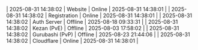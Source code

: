 | 2025-08-31 14:38:02 | Website | Online | 2025-08-31 14:38:01 |
| 2025-08-31 14:38:02 | Registration | Online | 2025-08-31 14:38:01 |
| 2025-08-31 14:38:02 | Auth Server | Offline | 2025-08-18 09:33:31 |
| 2025-08-31 14:38:02 | Kezan (PvE) | Offline | 2025-08-03 17:58:02 |
| 2025-08-31 14:38:02 | Gurubashi (PvP) | Offline | 2025-08-23 21:44:06 |
| 2025-08-31 14:38:02 | Cloudflare | Online | 2025-08-31 14:38:01 |

